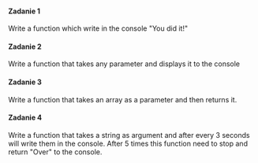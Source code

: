 #### Zadanie 1

Write a function which write in the console "You did it!"

#### Zadanie 2

Write a function that takes any parameter and displays it to the console
#### Zadanie 3

Write a function that takes an array as a parameter and then returns it.
#### Zadanie 4

Write a function that takes a string as argument and after every 3 seconds will write them in the console. After 5 times this function need to stop and return "Over" to the console.